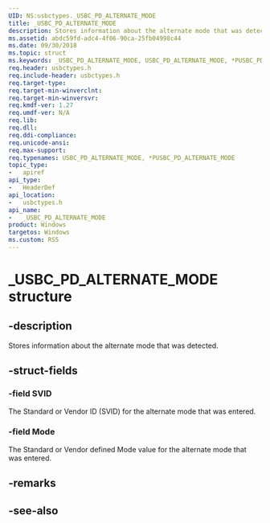 ```yaml
---
UID: NS:usbctypes._USBC_PD_ALTERNATE_MODE
title: _USBC_PD_ALTERNATE_MODE
description: Stores information about the alternate mode that was detected. 
ms.assetid: abdc59fd-adc4-4f06-90ca-25fb04998c44
ms.date: 09/30/2018
ms.topic: struct
ms.keywords: _USBC_PD_ALTERNATE_MODE, USBC_PD_ALTERNATE_MODE, *PUSBC_PD_ALTERNATE_MODE, 
req.header: usbctypes.h
req.include-header: usbctypes.h
req.target-type:
req.target-min-winverclnt:
req.target-min-winversvr:
req.kmdf-ver: 1.27
req.umdf-ver: N/A
req.lib:
req.dll:
req.ddi-compliance:
req.unicode-ansi:
req.max-support:
req.typenames: USBC_PD_ALTERNATE_MODE, *PUSBC_PD_ALTERNATE_MODE
topic_type: 
-	apiref
api_type: 
-	HeaderDef
api_location: 
-	usbctypes.h
api_name: 
-	_USBC_PD_ALTERNATE_MODE
product: Windows
targetos: Windows
ms.custom: RS5
---
```


# _USBC_PD_ALTERNATE_MODE structure

## -description
Stores information about the alternate mode that was detected. 

## -struct-fields

### -field SVID
The Standard or Vendor ID (SVID) for the alternate mode that was entered. 
 
### -field Mode
The Standard or Vendor defined Mode value for the alternate mode that was entered. 

## -remarks

## -see-also
